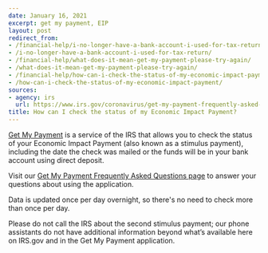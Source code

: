 ```yaml
---
date: January 16, 2021
excerpt: get my payment, EIP
layout: post
redirect_from:
- /financial-help/i-no-longer-have-a-bank-account-i-used-for-tax-return/
- /i-no-longer-have-a-bank-account-i-used-for-tax-return/
- /financial-help/what-does-it-mean-get-my-payment-please-try-again/
- /what-does-it-mean-get-my-payment-please-try-again/
- /financial-help/how-can-i-check-the-status-of-my-economic-impact-payment/
- /how-can-i-check-the-status-of-my-economic-impact-payment/
sources:
- agency: irs
  url: https://www.irs.gov/coronavirus/get-my-payment-frequently-asked-questions
title: How can I check the status of my Economic Impact Payment?
---
```


[Get My Payment](https://www.irs.gov/coronavirus/get-my-payment) is a service of the IRS that allows you to check the status of your Economic Impact Payment (also known as a stimulus payment), including the date the check was mailed or the funds will be in your bank account using direct deposit. 

Visit our [Get My Payment Frequently Asked Questions page](https://www.irs.gov/coronavirus/get-my-payment-frequently-asked-questions) to answer your questions about using the application.

Data is updated once per day overnight, so there's no need to check more than once per day.

Please do not call the IRS about the second stimulus payment; our phone assistants do not have additional information beyond what’s available here on IRS.gov and in the Get My Payment application.
